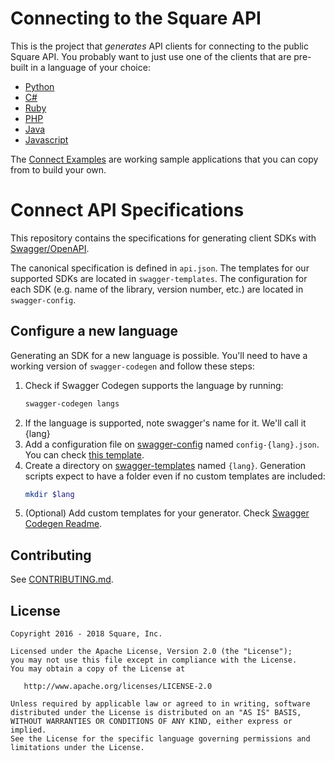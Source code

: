 Connecting to the Square API
============================

This is the project that _generates_ API clients for connecting to the public Square API. You probably want to just use one of the clients that are pre-built in a language of your choice:

* [Python](https://github.com/square/connect-python-sdk)
* [C#](https://github.com/square/connect-csharp-sdk)
* [Ruby](https://github.com/square/connect-ruby-sdk)
* [PHP](https://github.com/square/connect-php-sdk)
* [Java](https://github.com/square/connect-java-sdk)
* [Javascript](https://github.com/square/connect-javascript-sdk)

The [Connect Examples](https://github.com/square/connect-api-examples/tree/master/connect-examples/) are working sample applications that you can copy from to build your own.

Connect API Specifications
=============================

This repository contains the specifications for generating client SDKs with
[Swagger/OpenAPI](http://swagger.io/).

The canonical specification is defined in `api.json`. The templates for our
supported SDKs are located in `swagger-templates`. The configuration for each
SDK (e.g. name of the library, version number, etc.) are located in
`swagger-config`.

Configure a new language
------------------------

Generating an SDK for a new language is possible. You'll need to have a working version of `swagger-codegen` and follow these steps:

1. Check if Swagger Codegen supports the language by running:
    ```bash
    swagger-codegen langs
    ```
2. If the language is supported, note swagger's name for it. We'll call it {lang}
3. Add a configuration file on [swagger-config](swagger-config/) named `config-{lang}.json`. You can check [this template](swagger-config/config-{lang}.json).
4. Create a directory on [swagger-templates](swagger-templates/) named `{lang}`. Generation scripts expect to have a folder even if no custom templates are included:
    ```bash
    mkdir $lang
    ```
5. (Optional) Add custom templates for your generator. Check [Swagger Codegen Readme](https://github.com/swagger-api/swagger-codegen#modifying-the-client-library-format).

Contributing
------------

See [CONTRIBUTING.md](./CONTRIBUTING.md).

License
-------

```
Copyright 2016 - 2018 Square, Inc.

Licensed under the Apache License, Version 2.0 (the "License");
you may not use this file except in compliance with the License.
You may obtain a copy of the License at

   http://www.apache.org/licenses/LICENSE-2.0

Unless required by applicable law or agreed to in writing, software
distributed under the License is distributed on an "AS IS" BASIS,
WITHOUT WARRANTIES OR CONDITIONS OF ANY KIND, either express or implied.
See the License for the specific language governing permissions and
limitations under the License.
```
